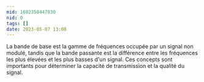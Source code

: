 ```yaml
---
mid: 1682358447830
nid: 0
tags: []
date: 2023-05-07 13:08
---
```



La bande de base est la gamme de fréquences occupée par un signal non modulé, tandis que la bande passante est la différence entre les fréquences les plus élevées et les plus basses d'un signal. Ces concepts sont importants pour déterminer la capacité de transmission et la qualité du signal.